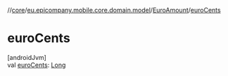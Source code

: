 //[core](../../../index.md)/[eu.epicompany.mobile.core.domain.model](../index.md)/[EuroAmount](index.md)/[euroCents](euro-cents.md)

# euroCents

[androidJvm]\
val [euroCents](euro-cents.md): [Long](https://kotlinlang.org/api/latest/jvm/stdlib/kotlin/-long/index.html)
